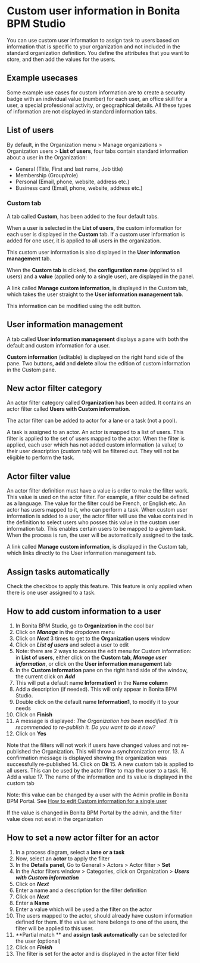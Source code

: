 # Custom user information in Bonita BPM Studio

You can use custom user information to assign task to users based on information that is specific to your organization and not included in the standard organization definition. 
You define the attributes that you want to store, and then add the values for the users.

## Example usecases

Some example use cases for custom information are to create a security badge with an individual value (number) for each user, an office skill for a user, a special professional activity, or geographical details. All these types of information are not displayed in standard information tabs.

## List of users

By default, in the Organization menu \> Manage organizations \> Organization users \> **List of users**, four tabs contain standard information about a user in the Organization:

* General (Title, First and last name, Job title)
* Membership (Group/role)
* Personal (Email, phone, website, address etc.)
* Business card (Email, phone, website, address etc.)

### Custom tab

A tab called **Custom**, has been added to the four default tabs.

When a user is selected in the **List of users**, the custom information for each user is displayed in the **Custom** tab. If a custom user information is added for one user, it is applied to all users in the organization.

This custom user information is also displayed in the **User information management** tab.

When the **Custom tab** is clicked, the **configuration name** (applied to all users) and a **value** (applied only to a single user), are displayed in the panel.

A link called **Manage custom information**, is displayed in the Custom tab, which takes the user straight to the **User information management tab**.

This information can be modified using the edit button.

## User information management

A tab called **User information management** displays a pane with both the default and custom information for a user.

**Custom information** (editable) is displayed on the right hand side of the pane. Two buttons, **add** and **delete** allow the edition of custom information in the Custom pane.

## New actor filter category

An actor filter category called **Organization** has been added. It contains an actor filter called **Users with Custom information**.

The actor filter can be added to actor for a lane or a task (not a pool).

A task is assigned to an actor. An actor is mapped to a list of users. This filter is applied to the set of users mapped to the actor. When the filter is applied, each user which has not added custom information (a value) to their user description (custom tab) will be filtered out. They will not be eligible to perform the task.

## Actor filter value

An actor filter definition must have a value is order to make the filter work. This value is used on the actor filter. 
For example, a filter could be defined as a language. The value for the filter could be French, or English etc.
An actor has users mapped to it, who can perform a task.
When custom user information is added to a user, the actor filter will use the value contained in the definition to select users who posses this value in the custom user information tab.
This enables certain users to be mapped to a given task. When the process is run, the user will be automatically assigned to the task.

A link called **Manage custom information**, is displayed in the Custom tab, which links directly to the User information management tab.

## Assign tasks automatically

Check the checkbox to apply this feature. This feature is only applied when there is one user assigned to a task.

## How to add custom information to a user

1. In Bonita BPM Studio, go to **Organization** in the cool bar
2. Click on _**Manage**_ in the dropdown menu
3. Click on _**Next**_ 3 times to get to the **Organization users** window
4. Click on _**List of users**_ and select a user to edit
5. Note: there are 2 ways to access the edit menu for Custom information: in **List of users**, either click on the **Custom tab**, _**Manage user information**_, or
click on the **User information management** tab
6. In the **Custom information** pane on the right hand side of the window, the current click on _**Add**_
7. This will put a default name **Information1** in the **Name column**
8. Add a description (if needed). This will only appear in Bonita BPM Studio.
9. Double click on the default name **Information1**, to modify it to your needs
10. Click on **Finish**
11. A message is displayed: _The Organization has been modified. It is recommended to re-publish it. Do you want to do it now?_
12. Click on **Yes**

Note that the filters will not work if users have changed values and not re-published the Organization. This will throw a synchronization error.
13. A confirmation message is displayed showing the organization was successfully re-published
14. Click on **Ok**
15. A new custom tab is applied to all users. This can be used by the actor filter to map the user to a task.
16. Add a value
17. The name of the information and its value is displayed in the custom tab

Note: this value can be changed by a user with the Admin profile in Bonita BPM Portal. See [How to edit Custom information for a single user](custom-user-information-in-bonita-bpm-portal.md)

If the value is changed in Bonita BPM Portal by the admin, and the filter value does not exist in the organization

## How to set a new actor filter for an actor

1. In a process diagram, select a **lane or a task**
2. Now, select an **actor** to apply the filter
3. In the **Details panel**, Go to General \> Actors \> Actor filter \> **Set**
4. In the Actor filters window \> Categories, click on Organization \> _**Users with Custom information**_
5. Click on _**Next**_
6. Enter a name and a description for the filter definition
7. Click on _**Next**_
8. Enter a **Name**
9. Enter a value which will be used a the filter on the actor
10. The users mapped to the actor, should already have custom information defined for them. If the value set here belongs to one of the users, the filter will be applied to this user.
11. **Partial match ** and **assign task automatically** can be selected for the user (optional)
12. Click on _**Finish**_
13. The filter is set for the actor and is displayed in the actor filter field
